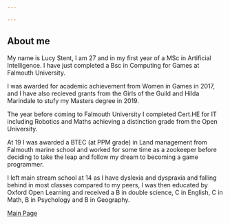 ```yaml
---

---
```


## **About me**
  
My name is Lucy Stent, I am 27 and in my first year of a MSc in Artificial Intelligence. I have just completed a Bsc in Computing for Games at Falmouth University.

I was awarded for academic achievement from Women in Games in 2017, and I have also recieved grants from the Girls of the Guild and Hilda Marindale to stufy my Masters degree in 2019.

The year before coming to Falmouth University I completed Cert.HE for IT including Robotics and Maths achieving a distinction grade from   the Open University.

At 19 I was awarded a BTEC (at PPM grade) in Land management from Falmouth marine school and worked for some time as a zookeeper before   deciding to take the leap and follow my dream to becoming a game programmer.

I left main stream school at 14 as I have dyslexia and dyspraxia and falling behind in most classes compared to my peers, I was then       educated by Oxford Open Learning and received a B in double science, C in English, C in Math, B in Psychology and B in Geography.
  
<a href="index.html" class="btn">Main Page</a>
